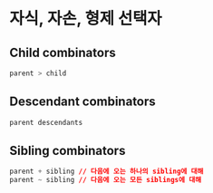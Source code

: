 # 자식, 자손, 형제 선택자

## Child combinators

```css
parent > child
```

## Descendant combinators

```css
parent descendants
```

## Sibling combinators

```css
parent + sibling // 다음에 오는 하나의 sibling에 대해
parent ~ sibling // 다음에 오는 모든 siblings에 대해
```
